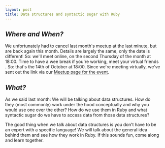 ```yaml
---
layout: post
title: Data structures and syntactic sugar with Ruby
---
```


## *Where and When?*
We unfortunately had to cancel last month's meetup at the last minute, but are back again this month. Details are largely the same, only the date is different! So: we'll meet online, on the second Thursday of the month at 18:00. Time to have a wee break if you're working, meet your virtual friends . So: that's the 14th of October at 18:00. Since we're meeting virtually, we've sent out the link via our [Meetup page for the event](https://www.meetup.com/scotrug/events/mljltlyccnbsb/).


## *What?*
As we said last month: We will be talking about data structures. How do they (most commonly) work under the hood conceptually and why you would use one over the other? How do we use them in Ruby and what syntactic sugar do we have to access data from those data structures?

The good thing when we talk about data structures is you don't have to be an expert with a specific language! We will talk about the general idea behind them and see how they work in Ruby. If this sounds fun, come along and learn together.
